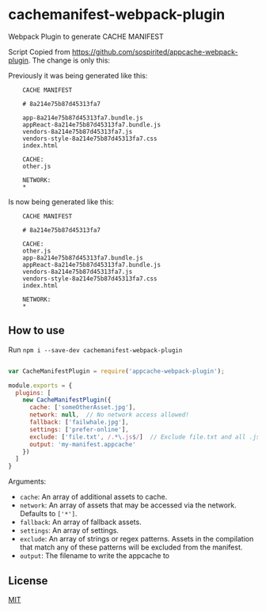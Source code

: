 # cachemanifest-webpack-plugin 
Webpack Plugin to generate CACHE MANIFEST 

Script Copied from https://github.com/sospirited/appcache-webpack-plugin. 
The change is only this:

Previously it was being generated like this:

```
    CACHE MANIFEST
        
    # 8a214e75b87d45313fa7
    
    app-8a214e75b87d45313fa7.bundle.js
    appReact-8a214e75b87d45313fa7.bundle.js
    vendors-8a214e75b87d45313fa7.js
    vendors-style-8a214e75b87d45313fa7.css
    index.html
    
    CACHE:
    other.js
    
    NETWORK:
    *
```

Is now being generated like this:

```
    CACHE MANIFEST

    # 8a214e75b87d45313fa7
    
    CACHE:
    other.js
    app-8a214e75b87d45313fa7.bundle.js
    appReact-8a214e75b87d45313fa7.bundle.js
    vendors-8a214e75b87d45313fa7.js
    vendors-style-8a214e75b87d45313fa7.css
    index.html
    
    NETWORK:
    *
```

## How to use

Run `npm i --save-dev cachemanifest-webpack-plugin`

```javascript

var CacheManifestPlugin = require('appcache-webpack-plugin');

module.exports = {
  plugins: [
    new CacheManifestPlugin({
      cache: ['someOtherAsset.jpg'],
      network: null,  // No network access allowed!
      fallback: ['failwhale.jpg'],
      settings: ['prefer-online'],
      exclude: ['file.txt', /.*\.js$/]  // Exclude file.txt and all .js files
      output: 'my-manifest.appcache'
    })
  ]
}
```

Arguments:

* `cache`: An array of additional assets to cache.
* `network`: An array of assets that may be accessed via the network.
  Defaults to `['*']`.
* `fallback`: An array of fallback assets.
* `settings`: An array of settings.
* `exclude`: An array of strings or regex patterns. Assets in the compilation
that match any of these patterns will be excluded from the manifest.
* `output`: The filename to write the appcache to

## License

[MIT](http://www.opensource.org/licenses/mit-license.php)

